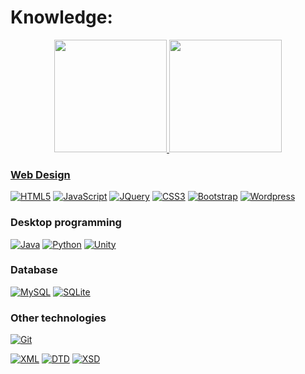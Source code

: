 # Knowledge:

<!-- https://simpleicons.org/ -->
<!-- https://imagecolorpicker.com/ -->

<div align="center">
  <a href="https://github.com/rafaballerini">
  <img height="180em" src="https://github-readme-stats.vercel.app/api?username=AlejandroBelloIglesias&show_icons=true&theme=dracula&include_all_commits=true&count_private=true"/>
  <img height="180em" src="https://github-readme-stats.vercel.app/api/top-langs/?username=AlejandroBelloIglesias&layout=compact&langs_count=7&theme=dracula"/>
</div>

### Web Design
[![HTML5](https://img.shields.io/badge/-HTML5-E34F26?style=flat-square&logo=html5&logoColor=white&link=https://github.com/AlejandroBelloIglesias/)](https://github.com/AlejandroBelloIglesias/)
[![JavaScript](https://img.shields.io/badge/-JavaScript-222222?style=flat-square&logo=javascript&link=https://github.com/AlejandroBelloIglesias/)](https://github.com/AlejandroBelloIglesias/)
[![JQuery](https://img.shields.io/badge/-JQuery-114499?style=flat-square&logo=jquery&link=https://github.com/AlejandroBelloIglesias/)](https://github.com/AlejandroBelloIglesias/)
[![CSS3](https://img.shields.io/badge/-CSS3-1572B6?style=flat-square&logo=css3&link=https://github.com/AlejandroBelloIglesias/)](https://github.com/AlejandroBelloIglesias/)
[![Bootstrap](https://img.shields.io/badge/-Bootstrap-4d2c6f?style=flat-square&logo=bootstrap&link=https://github.com/AlejandroBelloIglesias/)](https://github.com/AlejandroBelloIglesias/)
[![Wordpress](https://img.shields.io/badge/-Wordpress-0275a1?style=flat-square&logo=Wordpress&link=https://github.com/AlejandroBelloIglesias/)](https://github.com/AlejandroBelloIglesias/)

### Desktop programming
[![Java](https://img.shields.io/badge/-Java-e76e00?style=flat-square&logo=Java&link=https://github.com/AlejandroBelloIglesias/)](https://github.com/AlejandroBelloIglesias/)
[![Python](https://img.shields.io/badge/-Python-fed732?style=flat-square&logo=Python&link=https://github.com/AlejandroBelloIglesias/)](https://github.com/AlejandroBelloIglesias/)
[![Unity](https://img.shields.io/badge/-Unity-222222?style=flat-square&logo=Unity&link=https://github.com/AlejandroBelloIglesias/)](https://github.com/AlejandroBelloIglesias/)

### Database
[![MySQL](https://img.shields.io/badge/-MySQL-aaccff?style=flat-square&logo=mysql&link=https://github.com/AlejandroBelloIglesias/)](https://github.com/AlejandroBelloIglesias/)
[![SQLite](https://img.shields.io/badge/-SQLite-003B57?style=flat-square&logo=sqlite&link=https://github.com/AlejandroBelloIglesias/)](https://github.com/AlejandroBelloIglesias/)

### Other technologies
[![Git](https://img.shields.io/badge/-Git-dddddd?style=flat-square&logo=git&link=https://github.com/AlejandroBelloIglesias/)](https://github.com/AlejandroBelloIglesias/)

[![XML](https://img.shields.io/badge/-XML-777777?style=flat-square&link=https://github.com/AlejandroBelloIglesias/)](https://github.com/AlejandroBelloIglesias/)
[![DTD](https://img.shields.io/badge/-DTD-666666?style=flat-square&link=https://github.com/AlejandroBelloIglesias/)](https://github.com/AlejandroBelloIglesias/)
[![XSD](https://img.shields.io/badge/-XSD-555555?style=flat-square&link=https://github.com/AlejandroBelloIglesias/)](https://github.com/AlejandroBelloIglesias/)
